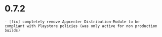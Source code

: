 # 0.7.2
    - [fix] completely remove Appcenter Distribution-Module to be compliant with Playstore policies (was only active for non production builds)